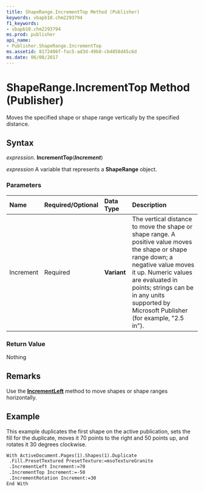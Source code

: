 ```yaml
---
title: ShapeRange.IncrementTop Method (Publisher)
keywords: vbapb10.chm2293794
f1_keywords:
- vbapb10.chm2293794
ms.prod: publisher
api_name:
- Publisher.ShapeRange.IncrementTop
ms.assetid: 8172406f-fac5-ad3d-49b8-cb4858d45c6d
ms.date: 06/08/2017
---
```



# ShapeRange.IncrementTop Method (Publisher)

Moves the specified shape or shape range vertically by the specified distance.


## Syntax

 _expression_. **IncrementTop**(**_Increment_**)

 _expression_ A variable that represents a  **ShapeRange** object.


### Parameters



|**Name**|**Required/Optional**|**Data Type**|**Description**|
|:-----|:-----|:-----|:-----|
|Increment|Required| **Variant**|The vertical distance to move the shape or shape range. A positive value moves the shape or shape range down; a negative value moves it up. Numeric values are evaluated in points; strings can be in any units supported by Microsoft Publisher (for example, "2.5 in").|

### Return Value

Nothing


## Remarks

Use the  **[IncrementLeft](Publisher.Shape.IncrementLeft.md)** method to move shapes or shape ranges horizontally.


## Example

This example duplicates the first shape on the active publication, sets the fill for the duplicate, moves it 70 points to the right and 50 points up, and rotates it 30 degrees clockwise.


```vb
With ActiveDocument.Pages(1).Shapes(1).Duplicate 
 .Fill.PresetTextured PresetTexture:=msoTextureGranite 
 .IncrementLeft Increment:=70 
 .IncrementTop Increment:=-50 
 .IncrementRotation Increment:=30 
End With
```


